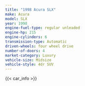```yaml
---
title: "1998 Acura SLX"
make: Acura
model: SLX
year: 1998
engine-fuel-type: regular unleaded
engine-hp: 215
engine-cylinders: 6
transmission-type: Automatic
driven-wheels: four wheel drive
number-of-doors: 4
market-category: Luxury
vehicle-size: Midsize
vehicle-style: 4dr SUV
---
```


{{< car_info >}}
